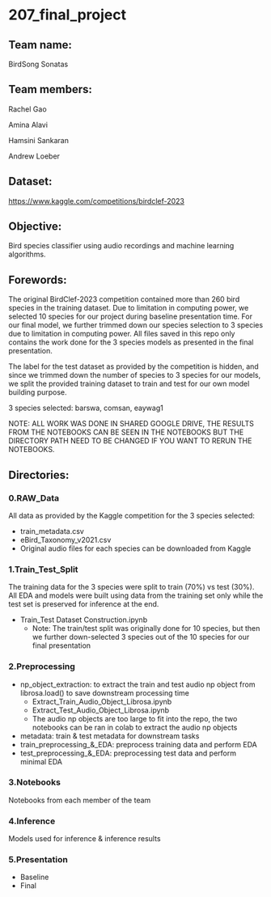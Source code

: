 # 207_final_project

## Team name:
BirdSong Sonatas

## Team members:
Rachel Gao

Amina Alavi

Hamsini Sankaran

Andrew Loeber

## Dataset:
https://www.kaggle.com/competitions/birdclef-2023

## Objective:
Bird species classifier using audio recordings and machine learning algorithms.

## Forewords:
The original BirdClef-2023 competition contained more than 260 bird species in the training dataset. Due to limitation in computing power, we selected 10 species for our project during baseline presentation time. For our final model, we further trimmed down our species selection to 3 species due to limitation in computing power. All files saved in this repo only contains the work done for the 3 species models as presented in the final presentation.

The label for the test dataset as provided by the competition is hidden, and since we trimmed down the number of species to 3 species for our models, we split the provided training dataset to train and test for our own model building purpose.

3 species selected: barswa, comsan, eaywag1

NOTE: ALL WORK WAS DONE IN SHARED GOOGLE DRIVE, THE RESULTS FROM THE NOTEBOOKS CAN BE SEEN IN THE NOTEBOOKS BUT THE DIRECTORY PATH NEED TO BE CHANGED IF YOU WANT TO RERUN THE NOTEBOOKS.

## Directories:

### 0.RAW_Data
All data as provided by the Kaggle competition for the 3 species selected:
- train_metadata.csv
- eBird_Taxonomy_v2021.csv
- Original audio files for each species can be downloaded from Kaggle
 
### 1.Train_Test_Split
The training data for the 3 species were split to train (70%) vs test (30%). All EDA and models were built using data from the training set only while the test set is preserved for inference at the end.
- Train_Test Dataset Construction.ipynb
  - Note: The train/test split was originally done for 10 species, but then we further down-selected 3 species out of the 10 species for our final presentation

### 2.Preprocessing
- np_object_extraction: to extract the train and test audio np object from librosa.load() to save downstream processing time
  - Extract_Train_Audio_Object_Librosa.ipynb
  - Extract_Test_Audio_Object_Librosa.ipynb
  - The audio np objects are too large to fit into the repo, the two notebooks can be ran in colab to extract the audio np objects
- metadata: train & test metadata for downstream tasks
- train_preprocessing_&_EDA: preprocess training data and perform EDA
- test_preprocessing_&_EDA: preprocessing test data and perform minimal EDA

### 3.Notebooks
Notebooks from each member of the team

### 4.Inference
Models used for inference & inference results

### 5.Presentation
- Baseline
- Final
